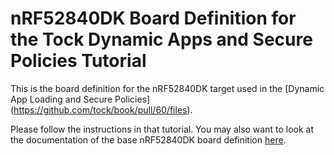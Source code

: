 nRF52840DK Board Definition for the Tock Dynamic Apps and Secure Policies Tutorial
==================================================================================

This is the board definition for the nRF52840DK target used in the
[Dynamic App Loading and Secure Policies]
(https://github.com/tock/book/pull/60/files).

Please follow the instructions in that tutorial. You may also want to look at
the documentation of the base nRF52840DK board definition
[here](../../nordic/nrf52840dk/README.md).
